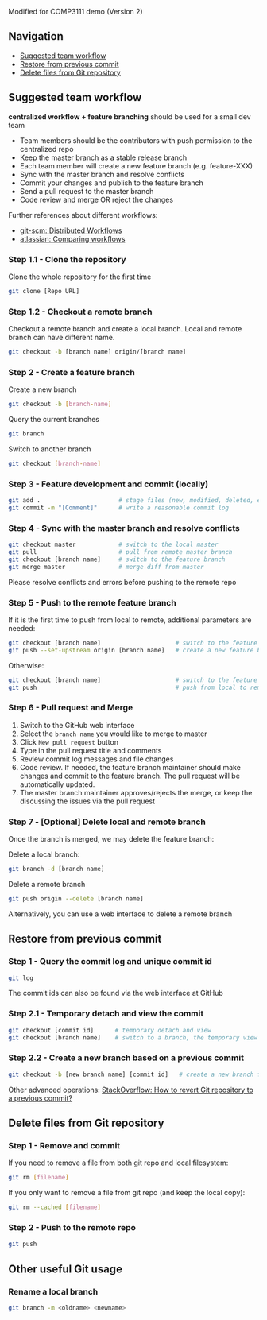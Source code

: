 Modified for COMP3111 demo (Version 2)

## Navigation
- [Suggested team workflow](#suggested-team-workflow)
- [Restore from previous commit](#restore-from-previous-commit)
- [Delete files from Git repository](#delete-files-from-git-repository)

## Suggested team workflow
**centralized workflow + feature branching** should be used for a small dev team
- Team members should be the contributors with push permission to the centralized repo
- Keep the master branch as a stable release branch
- Each team member will create a new feature branch (e.g. feature-XXX)
- Sync with the master branch and resolve conflicts
- Commit your changes and publish to the feature branch 
- Send a pull request to the master branch
- Code review and merge OR reject the changes

Further references about different workflows:
- [git-scm: Distributed Workflows](https://git-scm.com/book/en/v2/Distributed-Git-Distributed-Workflows)
- [atlassian: Comparing workflows](https://www.atlassian.com/git/tutorials/comparing-workflows)

### Step 1.1 - Clone the repository 
Clone the whole repository for the first time
```sh
git clone [Repo URL]
```
### Step 1.2 - Checkout a remote branch
Checkout a remote branch and create a local branch. Local and remote branch can have different name.
```sh
git checkout -b [branch name] origin/[branch name]
```

### Step 2 - Create a feature branch
Create a new branch
```sh
git checkout -b [branch-name]
```
Query the current branches 
```sh
git branch 
```
Switch to another branch
```sh
git checkout [branch-name]
```

### Step 3 - Feature development and commit (locally)
```sh
git add .                      # stage files (new, modified, deleted, equivalent to ``git add -A``)
git commit -m "[Comment]"      # write a reasonable commit log    
```

### Step 4 - Sync with the master branch and resolve conflicts
```sh
git checkout master            # switch to the local master 
git pull                       # pull from remote master branch
git checkout [branch name]     # switch to the feature branch
git merge master               # merge diff from master
```
Please resolve conflicts and errors before pushing to the remote repo

### Step 5 - Push to the remote feature branch

If it is the first time to push from local to remote, additional parameters are needed:
```sh
git checkout [branch name]                     # switch to the feature branch
git push --set-upstream origin [branch name]   # create a new feature branch in the upstream and push
```

Otherwise:
```sh
git checkout [branch name]                     # switch to the feature branch
git push                                       # push from local to remote feature branch
```

### Step 6 - Pull request and Merge
1. Switch to the GitHub web interface
2. Select the `branch name` you would like to merge to master
3. Click `New pull request` button
4. Type in the pull request title and comments
5. Review commit log messages and file changes
6. Code review. If needed, the feature branch maintainer should make changes and commit to the feature branch. The pull request will be automatically updated.
7. The master branch maintainer approves/rejects the merge, or keep the discussing the issues via the pull request

### Step 7 - [Optional] Delete local and remote branch

Once the branch is merged, we may delete the feature branch:

Delete a local branch:
```sh
git branch -d [branch name]
```

Delete a remote branch 
```sh
git push origin --delete [branch name]
```
Alternatively, you can use a web interface to delete a remote branch

## Restore from previous commit

### Step 1 - Query the commit log and unique commit id
```sh
git log
```
The commit ids can also be found via the web interface at GitHub
### Step 2.1 - Temporary detach and view the commit 
```sh
git checkout [commit id]      # temporary detach and view
git checkout [branch name]    # switch to a branch, the temporary view is removed
```
### Step 2.2 - Create a new branch based on a previous commit
```sh
git checkout -b [new branch name] [commit id]   # create a new branch from an old commit
```

Other advanced operations:
[StackOverflow: How to revert Git repository to a previous commit?](http://stackoverflow.com/questions/4114095/how-to-revert-git-repository-to-a-previous-commit)

## Delete files from Git repository

### Step 1 - Remove and commit
If you need to remove a file from both git repo and local filesystem:
```sh
git rm [filename]
```
If you only want to remove a file from git repo (and keep the local copy):
```sh
git rm --cached [filename]
```

### Step 2 - Push to the remote repo
```sh
git push
```

## Other useful Git usage

### Rename a local branch
```sh
git branch -m <oldname> <newname>
```
